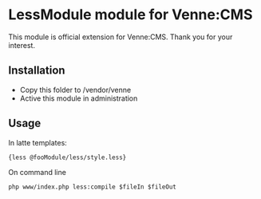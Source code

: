 LessModule module for Venne:CMS
===============================

This module is official extension for Venne:CMS. Thank you for your interest.

Installation
------------

- Copy this folder to /vendor/venne
- Active this module in administration

Usage
-----

In latte templates:

	{less @fooModule/less/style.less}

On command line

	php www/index.php less:compile $fileIn $fileOut
